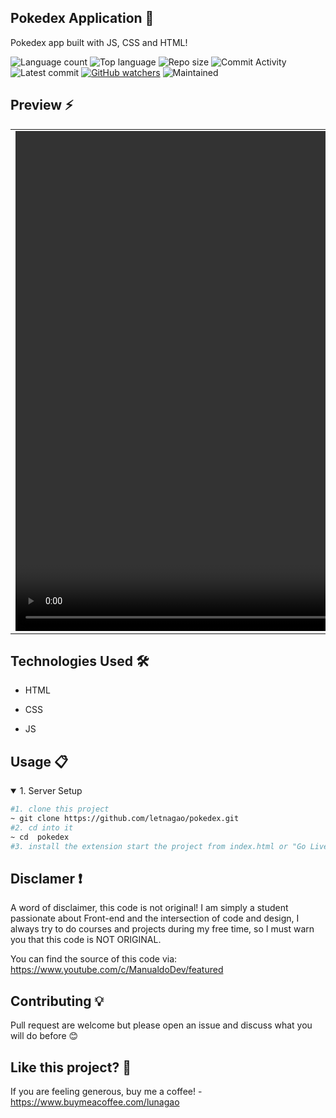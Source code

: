 ## Pokedex Application 🎯
 Pokedex app built with JS, CSS and HTML!
 
![Language count](https://img.shields.io/github/languages/count/letnagao/pokedex?color=green)
![Top language](https://img.shields.io/github/languages/top/letnagao/pokedex?color=ff69b4)
![Repo size](https://img.shields.io/github/repo-size/letnagao/pokedex?color=yellow)
![Commit Activity](https://img.shields.io/github/commit-activity/y/letnagao/pokedex?color=blue)
![Latest commit](https://img.shields.io/github/last-commit/letnagao/pokedex?color=red)
[![GitHub watchers](https://img.shields.io/github/watchers/letnagao/pokedex?logo=GitHub)](https://github.com/letnagao/pokedex/watchers)
![Maintained](https://img.shields.io/maintenance/yes/9999)

</ul><h2> Preview ⚡️</h2>
<table align="center">
  <tr>
    <td><video src="https://user-images.githubusercontent.com/99754900/180611230-f1e50759-1941-4c42-8ac1-36e55277da7a.mov" width=1280 height=800></td>
  </tr>
</table>
     
</ul><h2>Technologies Used 🛠️</h2>
<ul>
<li>HTML</li>
</ul><ul>
<li>CSS</li>
</ul><ul>
<li>JS</li>

</ul><h2>Usage 📋</h2>
<details open>
<summary>1. Server Setup</summary>

```bash
#1. clone this project
~ git clone https://github.com/letnagao/pokedex.git
#2. cd into it
~ cd  pokedex
#3. install the extension start the project from index.html or "Go Live" extension
```

</details>

## Disclamer ❗️
A word of disclaimer, this code is not original! 
I am simply a student passionate about Front-end and the intersection of code and design, I always try to do courses and projects during my free time, so I must warn you that this code is NOT ORIGINAL.

You can find the source of this code via: https://www.youtube.com/c/ManualdoDev/featured

## Contributing 💡
Pull request are welcome but please open an issue and discuss what you will do before 😊

## Like this project? 💖

If you are feeling generous, buy me a coffee! - https://www.buymeacoffee.com/lunagao
